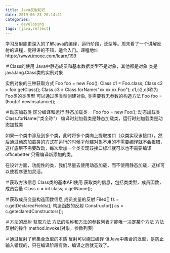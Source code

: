 ```yaml
---
title: Java反射初识
date: 2019-06-23 20:14:21
categories:
	 - developing
tags: [java,reflect]
---
```

学习反射能更深入的了解Java的编译，运行阶段，泛型等。周末看了一个讲解反射的课程，觉得讲的不错，适合入门。课程地址https://www.imooc.com/learn/199

＃Class的使用
Java中静态成员和基本数据类型不是对象，其他都是对象
类是java.lang.Class类的实例对象

实例对象的三种获取方式
Foo foo = new Foo();
Class c1 = Foo.class;
Class c2 = foo.getClass();
Class c3 = Class.forName("xx.xx.xx.Foo");
c1,c2,c3称为Foo类的类类型
可以通过类类型创建对象, 类需要有无参数的构造方法
Foo foo = (Foo)c1.newInsatance();

＃动态加载类
区分编译和运行
静态加载类　
Foo foo = new Foo();
动态加载类
Class.forName("类全称"）
编译时刻加载类是静态加载类，运行时刻加载类是动态加载类

如果一个类中涉及到多个类，此时将多个类向上提取接口（众类实现该接口），然后通过动态加载类的方式在运行的时候才创建对象不用的不需要编译就不会报错，这样底层不需要改动，每次增加一个类实现该接口标准就可以也不需要编译officebetter 只需编译新添加的类。

在设计方面，功能性的类，我们尽量去使用动态加载，而不使用静态加载，这样可以使程序更加灵活。

＃获取方法信息
Class类的基本API使用
获取类的信息，包括类类型，成员函数，成员变量
Class c = int.class;
c.getName();

＃获取成员变量构造函数信息
成员变量的反射
Filed[] fs = c.getDeclaredFields();
构造函数的反射
Constructor[] cs = c.geteclaredConstructors();

＃方法的反射
获取方法
方法的名称和方法的参数列表才能唯一决定某个方法
方法反射的操作
method.invoke(对象，参数列表)

＃通过反射了解集合泛型的本质
反射可以绕过编译
但Java中集合的泛型，是防止输入错误的，只在编译阶段有效，编译之后就无效了。